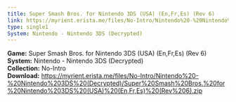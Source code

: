```yaml
---
title: Super Smash Bros. for Nintendo 3DS (USA) (En,Fr,Es) (Rev 6)
link: https://myrient.erista.me/files/No-Intro/Nintendo%20-%20Nintendo%203DS%20(Decrypted)/Super%20Smash%20Bros.%20for%20Nintendo%203DS%20(USA)%20(En,Fr,Es)%20(Rev%206).zip
type: single1
System: Nintendo - Nintendo 3DS (Decrypted)
---
```

<b>Game:</b> Super Smash Bros. for Nintendo 3DS (USA) (En,Fr,Es) (Rev 6)<br>
<b>System:</b> Nintendo - Nintendo 3DS (Decrypted)<br>
<b>Collection:</b> No-Intro<br>
<b>Download:</b> https://myrient.erista.me/files/No-Intro/Nintendo%20-%20Nintendo%203DS%20(Decrypted)/Super%20Smash%20Bros.%20for%20Nintendo%203DS%20(USA)%20(En,Fr,Es)%20(Rev%206).zip